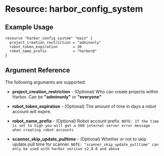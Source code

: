 # Resource: harbor_config_system

## Example Usage

```hcl
resource "harbor_config_system" "main" {
  project_creation_restriction = "adminonly"
  robot_token_expiration       = 30
  robot_name_prefix            = "harbor@"
}
```

## Argument Reference
The following arguments are supported:

* **project_creation_restriction** - (Optional) Who can create projects within Harbor. Can be **"adminonly"** or **"everyone"**

* **robot_token_expiration** - (Optional) The amount of time in days a robot account will expire.

* **robot_name_prefix** - (Optional) Robot account prefix.
`NOTE: If the time is set to high you will get a 500 internal server error message when creating robot accounts`

* **scanner_skip_update_pulltime** - (Optional) Whether or not to skip update pull time for scanner.
`NOTE: "scanner_skip_update_pulltime" can only be used with harbor version v2.8.0 and above`
